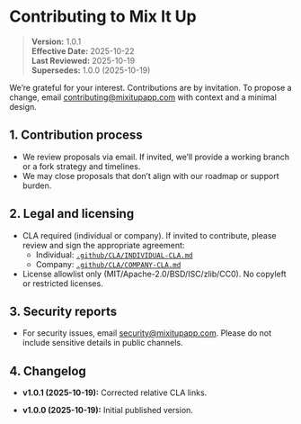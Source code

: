 # Contributing to Mix It Up

> **Version:** 1.0.1  
> **Effective Date:** 2025-10-22  
> **Last Reviewed:** 2025-10-19  
> **Supersedes:** 1.0.0 (2025-10-19)

We’re grateful for your interest. Contributions are by invitation. To propose a change, email <contributing@mixitupapp.com> with context and a minimal design.

## 1. Contribution process

- We review proposals via email. If invited, we’ll provide a working branch or a fork strategy and timelines.
- We may close proposals that don’t align with our roadmap or support burden.

## 2. Legal and licensing

- CLA required (individual or company). If invited to contribute, please review and sign the appropriate agreement:
  - Individual: [`.github/CLA/INDIVIDUAL-CLA.md`](.github/CLA/INDIVIDUAL-CLA.md)
  - Company: [`.github/CLA/COMPANY-CLA.md`](.github/CLA/COMPANY-CLA.md)
- License allowlist only (MIT/Apache-2.0/BSD/ISC/zlib/CC0). No copyleft or restricted licenses.

## 3. Security reports

- For security issues, email <security@mixitupapp.com>. Please do not include sensitive details in public channels.

## 4. Changelog

- **v1.0.1 (2025-10-19):** Corrected relative CLA links.

- **v1.0.0 (2025-10-19):** Initial published version.

